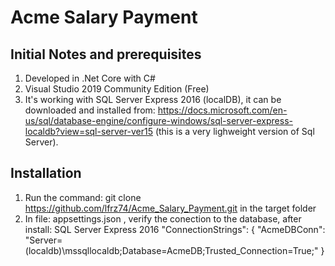 # Acme Salary Payment
## Initial Notes and prerequisites
1. Developed in .Net Core with C#
2. Visual Studio 2019 Community Edition (Free)
3. It's working with SQL Server Express 2016 (localDB), it can be downloaded and installed from: https://docs.microsoft.com/en-us/sql/database-engine/configure-windows/sql-server-express-localdb?view=sql-server-ver15 (this is a very lighweight version of Sql Server).

## Installation
1. Run the command: git clone  https://github.com/lfrz74/Acme_Salary_Payment.git in the target folder
2. In file: appsettings.json , verify the conection to the database, after install: SQL Server Express 2016
"ConnectionStrings": {
    "AcmeDBConn": "Server=(localdb)\\mssqllocaldb;Database=AcmeDB;Trusted_Connection=True;"
  }
